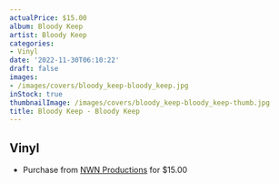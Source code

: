```yaml
---
actualPrice: $15.00
album: Bloody Keep
artist: Bloody Keep
categories:
- Vinyl
date: '2022-11-30T06:10:22'
draft: false
images:
- /images/covers/bloody_keep-bloody_keep.jpg
inStock: true
thumbnailImage: /images/covers/bloody_keep-bloody_keep-thumb.jpg
title: Bloody Keep - Bloody Keep
---
```


## Vinyl
* Purchase from [NWN Productions](http://shop.nwnprod.com/index.php?route=product/product&path=76&product_id=28508&sort=pd.name&order=ASC) for $15.00

